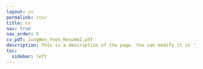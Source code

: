 ```yaml
---
layout: cv
permalink: /cv/
title: cv
nav: true
nav_order: 5
cv_pdf: JungWon_Yoon_Resume2.pdf
description: This is a description of the page. You can modify it in '_pages/cv.md'. You can also change or remove the top pdf download button.
toc:
  sidebar: left
---
```

